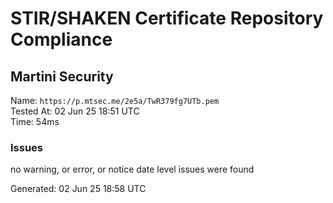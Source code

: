 # STIR/SHAKEN Certificate Repository Compliance

## Martini Security

Name: `https://p.mtsec.me/2e5a/TwR379fg7UTb.pem`\
Tested At: 02 Jun 25 18:51 UTC\
Time: 54ms

### Issues

no warning, or error, or notice date level issues were found

Generated: 02 Jun 25 18:58 UTC